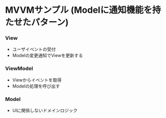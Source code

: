 # MVVMサンプル (Modelに通知機能を持たせたパターン)


### View
- ユーザイベントの受付
- Modelの変更通知でViewを更新する

### ViewModel
- Viewからイベントを取得
- Modelの処理を呼び出す

### Model
- UIに関係しないドメインロジック


